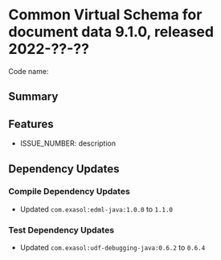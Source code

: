 # Common Virtual Schema for document data 9.1.0, released 2022-??-??

Code name:

## Summary

## Features

* ISSUE_NUMBER: description

## Dependency Updates

### Compile Dependency Updates

* Updated `com.exasol:edml-java:1.0.0` to `1.1.0`

### Test Dependency Updates

* Updated `com.exasol:udf-debugging-java:0.6.2` to `0.6.4`
